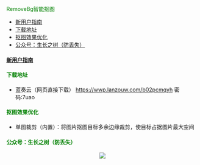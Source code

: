 
<font color=green bold>RemoveBg智能抠图</font>

- [新用户指南](#新用户指南)
- [下载地址](#下载地址)
- [抠图效果优化](#抠图效果优化)
- [公众号：生长之树（防丢失）](#公众号生长之树防丢失)


#### [新用户指南](https://jasonmin.github.io/newsky/out/tutor/remove/index)

#### <font color=green>下载地址</font>
- 蓝奏云（网页直接下载）
https://wwp.lanzouw.com/b02pcmqyh  密码:7uao

#### <font color=green>抠图效果优化</font>
- 单图裁剪（内置）：将图片抠图目标多余边缘裁剪，使目标占据图片最大空间

#### <font color=green>公众号：生长之树（防丢失）</font>
<center>

![](https://jasonmin.github.io/newsky/assets/qrcode_for.jpg)
</center>
